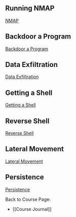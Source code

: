 ## Running NMAP
[NMAP](https://github.com/JNicholls2026/James-Nicholls-Tech-Journal/wiki/Running-NMAP)
## Backdoor a Program
[Backdoor a Program](https://github.com/JNicholls2026/James-Nicholls-Tech-Journal/wiki/Backdoor-a-Program)
## Data Exfiltration
[Data Exfiltration](https://github.com/JNicholls2026/James-Nicholls-Tech-Journal/wiki/Data-Exfiltration)
## Getting a Shell
[Getting a Shell](https://github.com/JNicholls2026/James-Nicholls-Tech-Journal/wiki/Getting-a-Shell)
## Reverse Shell
[Reverse Shell](https://github.com/JNicholls2026/James-Nicholls-Tech-Journal/wiki/Reverse-Shell)
## Lateral Movement
[Lateral Movement](https://github.com/JNicholls2026/James-Nicholls-Tech-Journal/wiki/Lateral-Movement)
## Persistence
[Persistence](https://github.com/JNicholls2026/James-Nicholls-Tech-Journal/wiki/Persistence)

Back to Course Page:
* [[Course Journal]]